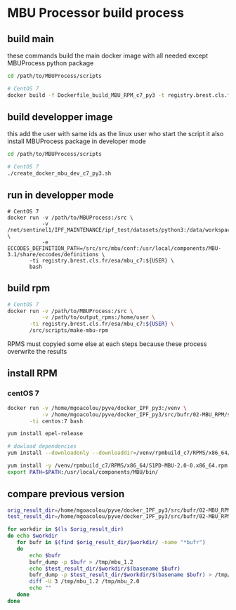 MBU Processor build process
===========================

build main
----------

these commands build the main docker image with all needed except MBUProcess python package

```bash
cd /path/to/MBUProcess/scripts

# CentOS 7
docker build -f Dockerfile_build_MBU_RPM_c7_py3 -t registry.brest.cls.fr/esa/docker_ipf:build_MBU_RPM_c7_py3 .
```


build developper image
----------------------

this add the user with same ids as the linux user who start the script
it also install MBUProcess package in developer mode

```bash
cd /path/to/MBUProcess/scripts

# CentOS 7
./create_docker_mbu_dev_c7_py3.sh
```

run in developper mode
----------------------

```
# CentOS 7
docker run -v /path/to/MBUProcess:/src \
           -v /net/sentinel1/IPF_MAINTENANCE/ipf_test/datasets/python3:/data/workspace/processing:slave \
           -e ECCODES_DEFINITION_PATH=/src/src/mbu/conf:/usr/local/components/MBU-3.1/share/eccodes/definitions \
	   -ti registry.brest.cls.fr/esa/mbu_c7:${USER} \
	   bash
```

build rpm
---------


```bash
# CentOS 7
docker run -v /path/to/MBUProcess:/src \
           -v /path/to/output_rpms:/home/user \
	   -ti registry.brest.cls.fr/esa/mbu_c7:${USER} \
	   /src/scripts/make-mbu-rpm
```
RPMS must copyied some else at each steps because these process overwrite the results


install RPM
-----------

### centOS 7

```bash
docker run -v /home/mgoacolou/pyve/docker_IPF_py3:/venv \
           -v /home/mgoacolou/pyve/docker_IPF_py3/src/bufr/02-MBU_RPM/software/MBU_1.2.0:/data/GIOVANNA/BUILD_RPM_1.2.0 \
	   -ti centos:7 bash

yum install epel-release

# dowload dependencies
yum install --downloadonly --downloaddir=/venv/rpmbuild_c7/RPMS/x86_64/ /venv/rpmbuild_c7/RPMS/x86_64/S1PD-MBU-2.0-0.x86_64.rpm

yum install -y /venv/rpmbuild_c7/RPMS/x86_64/S1PD-MBU-2.0-0.x86_64.rpm
export PATH=$PATH:/usr/local/components/MBU/bin/

```


compare previous version
------------------------

```bash
orig_result_dir=/home/mgoacolou/pyve/docker_IPF_py3/src/bufr/02-MBU_RPM/software/MBU_1.2.0/TEST_DATA_orig
test_result_dir=/home/mgoacolou/pyve/docker_IPF_py3/src/bufr/02-MBU_RPM/software/MBU_1.2.0/TEST_DATA_test

for workdir in $(ls $orig_result_dir)
do echo $workdir
   for bufr in $(find $orig_result_dir/$workdir/ -name "*bufr")
   do
       echo $bufr
       bufr_dump -p $bufr > /tmp/mbu_1.2
       echo $test_result_dir/$workdir/$(basename $bufr)
       bufr_dump -p $test_result_dir/$workdir/$(basename $bufr) > /tmp/mbu_2.0
       diff -U 3 /tmp/mbu_1.2 /tmp/mbu_2.0
       echo ""
   done
done
```